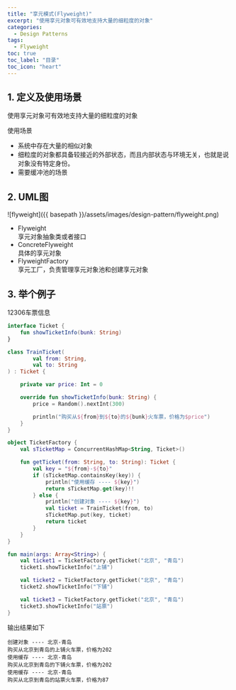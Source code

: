 ```yaml
---
title: "享元模式(Flyweight)"
excerpt: "使用享元对象可有效地支持大量的细粒度的对象"
categories:
  - Design Patterns
tags:
  - Flyweight
toc: true
toc_label: "目录"
toc_icon: "heart"
---
```


## 1. 定义及使用场景
使用享元对象可有效地支持大量的细粒度的对象

使用场景  
- 系统中存在大量的相似对象
- 细粒度的对象都具备较接近的外部状态，而且内部状态与环境无关，也就是说对象没有特定身份。
- 需要缓冲池的场景

## 2. UML图
![flyweight]({{ basepath }}/assets/images/design-pattern/flyweight.png)

- Flyweight  
  享元对象抽象类或者接口
- ConcreteFlyweight  
  具体的享元对象
- FlyweightFactory  
  享元工厂，负责管理享元对象池和创建享元对象

## 3. 举个例子
12306车票信息

```kotlin
interface Ticket {
    fun showTicketInfo(bunk: String)
}

class TrainTicket(
        val from: String,
        val to: String
) : Ticket {

    private var price: Int = 0

    override fun showTicketInfo(bunk: String) {
        price = Random().nextInt(300)

        println("购买从${from}到${to}的${bunk}火车票，价格为$price")
    }
}

object TicketFactory {
    val sTicketMap = ConcurrentHashMap<String, Ticket>()

    fun getTicket(from: String, to: String): Ticket {
        val key = "${from}-${to}"
        if (sTicketMap.containsKey(key)) {
            println("使用缓存 ---- ${key}")
            return sTicketMap.get(key)!!
        } else {
            println("创建对象 ---- ${key}")
            val ticket = TrainTicket(from, to)
            sTicketMap.put(key, ticket)
            return ticket
        }
    }
}

fun main(args: Array<String>) {
    val ticket1 = TicketFactory.getTicket("北京", "青岛")
    ticket1.showTicketInfo("上铺")

    val ticket2 = TicketFactory.getTicket("北京", "青岛")
    ticket2.showTicketInfo("下铺")

    val ticket3 = TicketFactory.getTicket("北京", "青岛")
    ticket3.showTicketInfo("站票")
}
```

输出结果如下
```text
创建对象 ---- 北京-青岛
购买从北京到青岛的上铺火车票，价格为202
使用缓存 ---- 北京-青岛
购买从北京到青岛的下铺火车票，价格为202
使用缓存 ---- 北京-青岛
购买从北京到青岛的站票火车票，价格为87
```
